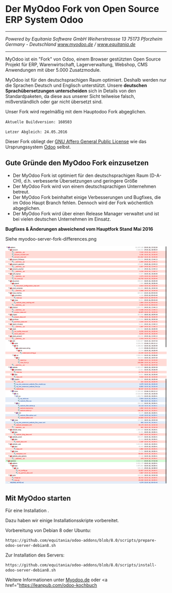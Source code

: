 # Der MyOdoo Fork von Open Source ERP System Odoo
----
*Powered by*
*Equitania Software GmbH* 
*Weiherstrassse 13* 
*75173 Pforzheim* 
*Germany - Deutschland* 
*www.myodoo.de / www.equitania.de* 

----


MyOdoo ist ein "Fork" von Odoo, einem Browser gestützten Open Source Projekt für ERP, Warenwirtschaft, Lagerverwaltung, Webshop, CMS Anwendungen mit über 5.000 Zusatzmodule.

MyOdoo ist für den deutschsprachigen Raum optimiert. Deshalb werden nur die Sprachen Deutsch und Englisch unterstützt.
Unsere **deutschen Sprachübersetzungen unterscheiden** sich in Details von den Standardpaketen, da diese aus unserer Sicht teilweise falsch, mißverständlich oder gar nicht übersetzt sind.

Unser Fork wird regelmäßig mit dem Hauptodoo Fork abgeglichen.

`Aktuelle Buildversion: 160503`

`Letzer Abgleich: 24.05.2016`

Dieser Fork obliegt der <a href="http://www.gnu.org/licenses/licenses.html">GNU Affero General Public License</a> wie das Ursprungssystem <a href="https://www.odoo.com">Odoo</a> selbst.

## Gute Gründe den MyOdoo Fork einzusetzen

- Der MyOdoo Fork ist optimiert für den deutschsprachigen Raum (D-A-CH), d.h. verbesserte Übersetzungen und geringere Größe
- Der MyOdoo Fork wird von einem deutschsprachigen Unternehmen betreut.
- Der MyOdoo Fork beinhaltet einige Verbesserungen und Bugfixes, die im Odoo Haupt Branch fehlen. Dennoch wird der Fork wöchentlich abgeglichen. 
- Der MyOdoo Fork wird über einen Release Manager verwaltet und ist bei vielen deutschen Unternehmen im Einsatz.

**Bugfixes & Änderungen abweichend vom Hauptfork Stand Mai 2016**

Siehe myodoo-server-fork-differences.png


![image](myodoo-server-fork-differences.png)


Mit MyOdoo starten 
-------------------------
Für eine Installation .

Dazu haben wir einige Installationsskripte vorbereitet.

Vorbereitung von Debian 8 oder Ubuntu:

	https://github.com/equitania/odoo-addons/blob/8.0/scripts/prepare-odoo-server-debian8.sh

Zur Installation des Servers:

	https://github.com/equitania/odoo-addons/blob/8.0/scripts/install-odoo-server-debian8.sh


Weitere Informationen unter <a href="https://www.myoodoo.de">Myodoo.de</a>
oder <a href="https://leanpub.com/odoo-kochbuch</a>